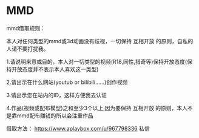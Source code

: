 # MMD
mmd借取规则：

本人对任何类型的mmd或3d动画没有歧视，一切保持 互相开放 的原则，自私的人请不要打扰我。

1.请说明来意或目的，本人对一切类型的视频(R18,同性,猎奇等)保持开放态度(保持开放态度并不表示本人喜欢这一类型)

2.请出示在什么网站(youtub or bilibili……)创作视频

3.请出示您在站内的ID，这样方便我去认证

4.作品(视频或配布模型)之和至少3个以上,因为要保持 互相开放 的原则，本人不是靠mmd配布赚钱的所以会注重作品

借取方法：
https://www.aplaybox.com/u/967798336 私信
